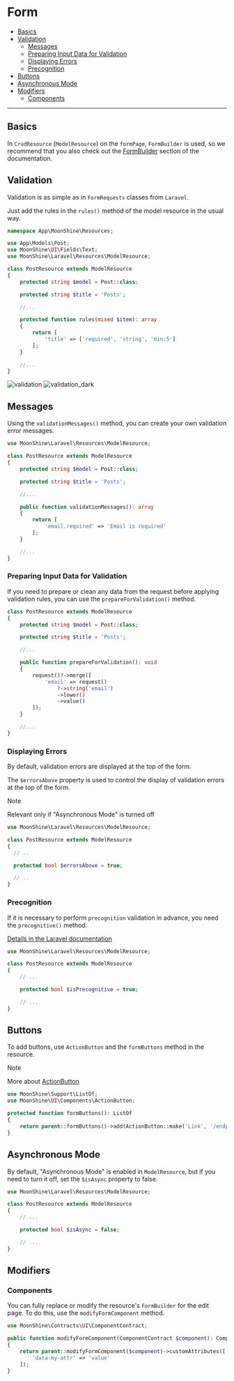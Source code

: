 # Form

- [Basics](#basics)
- [Validation](#validation)
  - [Messages](#messages)
  - [Preparing Input Data for Validation](#prepare)
  - [Displaying Errors](#display-errors)
  - [Precognition](#precognitive)
- [Buttons](#buttons)
- [Asynchronous Mode](#async)
- [Modifiers](#modifiers)
  - [Components](#components)

---

<a name="basics"></a>
## Basics

In `CrudResource` (`ModelResource`) on the `formPage`, `FormBuilder` is used, so we recommend that you also check out the [FormBuilder](/docs/{{version}}/components/form-builder) section of the documentation.

<a name="validation"></a>
## Validation

Validation is as simple as in `FormRequests` classes from `Laravel`.

Just add the rules in the `rules()` method of the model resource in the usual way.

```php
namespace App\MoonShine\Resources;

use App\Models\Post;
use MoonShine\UI\Fields\Text;
use MoonShine\Laravel\Resources\ModelResource;

class PostResource extends ModelResource
{
    protected string $model = Post::class;

    protected string $title = 'Posts';

    //...

    protected function rules(mixed $item): array
    {
        return [
            'title' => ['required', 'string', 'min:5']
        ];
    }

    //...
}
```

![validation](https://raw.githubusercontent.com/moonshine-software/doc/3.x/resources/screenshots/validation.png)
![validation_dark](https://raw.githubusercontent.com/moonshine-software/doc/3.x/resources/screenshots/validation_dark.png)

<a name="messages"></a>
## Messages

Using the `validationMessages()` method, you can create your own validation error messages.

```php
use MoonShine\Laravel\Resources\ModelResource;

class PostResource extends ModelResource
{
    protected string $model = Post::class;

    protected string $title = 'Posts';

    //...

    public function validationMessages(): array
    {
        return [
            'email.required' => 'Email is required'
        ];
    }

    //...
}
```

<a name="prepare"></a>
### Preparing Input Data for Validation

If you need to prepare or clean any data from the request before applying validation rules, you can use the `prepareForValidation()` method.

```php
class PostResource extends ModelResource
{
    protected string $model = Post::class;

    protected string $title = 'Posts';

    //...

    public function prepareForValidation(): void
    {
        request()?->merge([
            'email' => request()
                ?->string('email')
                ->lower()
                ->value()
        ]);
    }

    //...
}
```

<a name="display-errors"></a>
### Displaying Errors

By default, validation errors are displayed at the top of the form.

The `$errorsAbove` property is used to control the display of validation errors at the top of the form.

> [!NOTE]
> Relevant only if "Asynchronous Mode" is turned off

```php
use MoonShine\Laravel\Resources\ModelResource;

class PostResource extends ModelResource
{
  // ..

  protected bool $errorsAbove = true;

  // ..
}
```

<a name="precognitive"></a>
### Precognition

If it is necessary to perform `precognition` validation in advance, you need the `precognitive()` method.

[Details in the Laravel documentation](https://laravel.com/docs/precognition)

```php
use MoonShine\Laravel\Resources\ModelResource;

class PostResource extends ModelResource
{
    // ...

    protected bool $isPrecognitive = true;

    // ...
}
```

<a name="buttons"></a>
## Buttons

To add buttons, use `ActionButton` and the `formButtons` method in the resource.

> [!NOTE]
> More about [ActionButton](/docs/{{version}}/components/action-button)

```php
use MoonShine\Support\ListOf;
use MoonShine\UI\Components\ActionButton;

protected function formButtons(): ListOf
{
    return parent::formButtons()->add(ActionButton::make('Link', '/endpoint'));
}
```

<a name="async"></a>
## Asynchronous Mode

By default, "Asynchronous Mode" is enabled in `ModelResource`, but if you need to turn it off, set the `$isAsync` property to false.

```php
use MoonShine\Laravel\Resources\ModelResource;

class PostResource extends ModelResource
{
    // ...

    protected bool $isAsync = false;

    // ...
}
```

<a name="modify"></a>
## Modifiers

<a name="components"></a>
### Components

You can fully replace or modify the resource's `FormBuilder` for the edit page. To do this, use the `modifyFormComponent` method.

```php
use MoonShine\Contracts\UI\ComponentContract;

public function modifyFormComponent(ComponentContract $component): ComponentContract
{
    return parent::modifyFormComponent($component)->customAttributes([
        'data-my-attr' => 'value'
    ]);
}
```